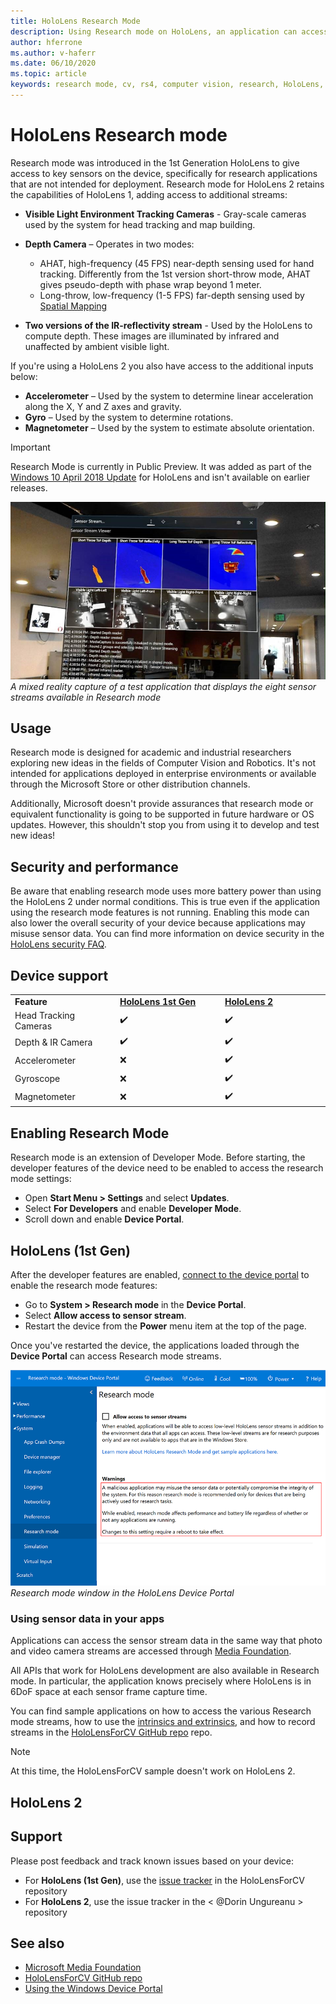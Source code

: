 ```yaml
---
title: HoloLens Research Mode
description: Using Research mode on HoloLens, an application can access key device sensor streams (depth, environment tracking, and IR-reflectivity).
author: hferrone
ms.author: v-haferr
ms.date: 06/10/2020
ms.topic: article
keywords: research mode, cv, rs4, computer vision, research, HoloLens, HoloLens 2
---
```


# HoloLens Research mode

Research mode was introduced in the 1st Generation HoloLens to give access to key sensors on the device, specifically for research applications that are not intended for deployment.  Research mode for HoloLens 2 retains the capabilities of HoloLens 1, adding access to additional streams:

* **Visible Light Environment Tracking Cameras** - Gray-scale cameras used by the system for head tracking and map building.
* **Depth Camera** – Operates in two modes:  
    + AHAT, high-frequency (45 FPS) near-depth sensing used for hand tracking. Differently from the 1st version short-throw mode, AHAT gives pseudo-depth with phase wrap beyond 1 meter. 
    + Long-throw, low-frequency (1-5 FPS) far-depth sensing used by [Spatial Mapping](spatial-mapping.md)

* **Two versions of the IR-reflectivity stream** - Used by the HoloLens to compute depth. These images are illuminated by infrared and unaffected by ambient visible light.

If you're using a HoloLens 2 you also have access to the additional inputs below:

* **Accelerometer** – Used by the system to determine linear acceleration along the X, Y and Z axes and gravity.
* **Gyro** – Used by the system to determine rotations.
* **Magnetometer** – Used by the system to estimate absolute orientation.

> [!IMPORTANT]
> Research Mode is currently in Public Preview. It was added as part of the [Windows 10 April 2018 Update](release-notes-april-2018.md) for HoloLens and isn't available on earlier releases.

![Research Mode app screenshot](images/sensor-stream-viewer.jpg)<br>
*A mixed reality capture of a test application that displays the eight sensor streams available in Research mode*

## Usage

Research mode is designed for academic and industrial researchers exploring new ideas in the fields of Computer Vision and Robotics.  It's not intended for applications deployed in enterprise environments or available through the Microsoft Store or other distribution channels.

Additionally, Microsoft doesn't provide assurances that research mode or equivalent functionality is going to be supported in future hardware or OS updates. However, this shouldn't stop you from using it to develop and test new ideas!

## Security and performance

Be aware that enabling research mode uses more battery power than using the HoloLens 2 under normal conditions. This is true even if the application using the research mode features is not running.  Enabling this mode can also lower the overall security of your device because applications may misuse sensor data.  You can find more information on device security in the [HoloLens security FAQ](https://docs.microsoft.com/hololens/hololens-faq-security).  

## Device support
<table>
    <colgroup>
    <col width="33%" />
    <col width="33%" />
    <col width="33%" /> 
    </colgroup>
    <tr>
        <td><strong>Feature</strong></td>
        <td><a href="https://docs.microsoft.com/hololens/hololens1-hardware"><strong>HoloLens 1st Gen</strong></a></td>
        <td><a href="https://docs.microsoft.com/hololens/hololens2-hardware"><strong>HoloLens 2</strong></a></td>
    </tr>
     <tr>
        <td>Head Tracking Cameras</td>
        <td>✔️</td>
        <td>✔️</td>
    </tr>
    <tr>
        <td>Depth & IR Camera</td>
        <td>✔️</td>
        <td>✔️</td>
    </tr>
    <tr>
        <td>Accelerometer</td>
        <td>❌</td>
        <td>✔️</td>
    </tr>
    <tr>
        <td>Gyroscope</td>
        <td>❌</td>
        <td>✔️</td>
    </tr>
    <tr>
        <td>Magnetometer</td>
        <td>❌</td>
        <td>✔️</td>
    </tr>
</table>

## Enabling Research Mode

Research mode is an extension of Developer Mode. Before starting, the developer features of the device need to be enabled to access the research mode settings: 

* Open **Start Menu > Settings** and select **Updates**.
* Select **For Developers** and enable **Developer Mode**.
* Scroll down and enable **Device Portal**.

## HoloLens (1st Gen)

After the developer features  are enabled, [connect to the device portal](https://docs.microsoft.com/windows/uwp/debug-test-perf/device-portal-hololens) to enable the research mode features:

* Go to **System > Research mode** in the **Device Portal**.
* Select **Allow access to sensor stream**.
* Restart the device from the **Power** menu item at the top of the page.

Once you've restarted the device, the applications loaded through the **Device Portal** can access Research mode streams.

![Research Mode tab of HoloLens Device Portal](images/ResearchModeDevPortal.png)<br>
*Research mode window in the HoloLens Device Portal*

### Using sensor data in your apps

Applications can access the sensor stream data in the same way that photo and video camera streams are accessed through [Media Foundation](https://msdn.microsoft.com/library/windows/desktop/ms694197). 

All APIs that work for HoloLens development are also available in Research mode. In particular, the application  knows precisely where HoloLens is in 6DoF space at each sensor frame capture time.

You can find sample applications on how to access the various Research mode streams, how to use the [intrinsics and extrinsics](https://docs.microsoft.com/windows/mixed-reality/locatable-camera#locating-the-device-camera-in-the-world), and how to record streams in the [HoloLensForCV GitHub repo](https://github.com/Microsoft/HoloLensForCV) repo.

<!-- TODO: Does the HoloLensForVC sample work on HL2 now? -->
 > [!NOTE]
 > At this time, the HoloLensForCV sample doesn't work on HoloLens 2.

## HoloLens 2

<!-- TODO: Add enable and implementation for HL2 -->

## Support

<!-- TODO: Add issue tracker repo for HL2 -->
Please post feedback and track known issues based on your device:
* For **HoloLens (1st Gen)**, use the [issue tracker](https://github.com/Microsoft/HololensForCV/issues) in the HoloLensForCV repository
* For **HoloLens 2**, use the issue tracker in the < @Dorin Ungureanu > repository

## See also

<!-- TODO: Any additional links for HL2? -->
* [Microsoft Media Foundation](https://msdn.microsoft.com/library/windows/desktop/ms694197)
* [HoloLensForCV GitHub repo](https://github.com/Microsoft/HoloLensForCV)
* [Using the Windows Device Portal](using-the-windows-device-portal.md)
